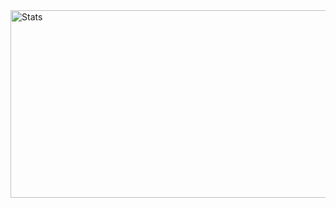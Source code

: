 <html>
<head>
</head>
<body>
<img src="https://mail.google.com/mail/u/0/?ui=2&ik=7f888b108e&view=fimg&th=1622bf3f86805c23&attid=0.1&disp=emb&realattid=1622bf3ea7d5ead28ea1&attbid=ANGjdJ_cbo2T3FfJVwChrQFnkwXr_rRWedZXoV1tk_hOqSZRz6eNMDN2ps_oBmlZhx4tR7YjaCfsCj1SwhNljGcXC6Sy9zqH2Odlm0sRFBWMzkhWnYZFPz-L-oCB2VQ&sz=s0-l75-ft&ats=1521157826805&rm=1622bf3f86805c23&zw&atsh=1" alt="Stats" width="800" height="300">
</body>
</html>
